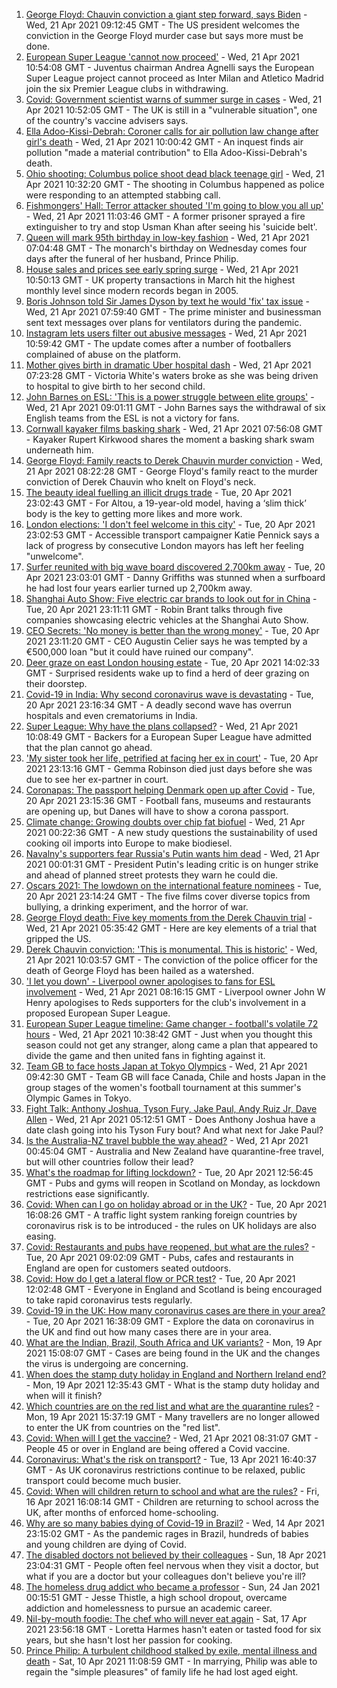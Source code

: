 1. [George Floyd: Chauvin conviction a giant step forward, says Biden](https://www.bbc.co.uk/news/world-us-canada-56827436) - Wed, 21 Apr 2021 09:12:45 GMT - The US president welcomes the conviction in the George Floyd murder case but says more must be done.
2. [European Super League 'cannot now proceed'](https://www.bbc.co.uk/sport/football/56830308) - Wed, 21 Apr 2021 10:54:08 GMT - Juventus chairman Andrea Agnelli says the European Super League project cannot proceed as Inter Milan and Atletico Madrid join the six Premier League clubs in withdrawing.
3. [Covid: Government scientist warns of summer surge in cases](https://www.bbc.co.uk/news/uk-56830398) - Wed, 21 Apr 2021 10:52:05 GMT - The UK is still in a "vulnerable situation", one of the country's vaccine advisers says.
4. [Ella Adoo-Kissi-Debrah: Coroner calls for air pollution law change after girl's death](https://www.bbc.co.uk/news/uk-england-london-56801794) - Wed, 21 Apr 2021 10:00:42 GMT - An inquest finds air pollution "made a material contribution" to Ella Adoo-Kissi-Debrah's death.
5. [Ohio shooting: Columbus police shoot dead black teenage girl](https://www.bbc.co.uk/news/world-us-canada-56825871) - Wed, 21 Apr 2021 10:32:20 GMT - The shooting in Columbus happened as police were responding to an attempted stabbing call.
6. [Fishmongers' Hall: Terror attacker shouted 'I'm going to blow you all up'](https://www.bbc.co.uk/news/uk-england-london-56817533) - Wed, 21 Apr 2021 11:03:46 GMT - A former prisoner sprayed a fire extinguisher to try and stop Usman Khan after seeing his 'suicide belt'.
7. [Queen will mark 95th birthday in low-key fashion](https://www.bbc.co.uk/news/uk-56811715) - Wed, 21 Apr 2021 07:04:48 GMT - The monarch's birthday on Wednesday comes four days after the funeral of her husband, Prince Philip.
8. [House sales and prices see early spring surge](https://www.bbc.co.uk/news/business-56830288) - Wed, 21 Apr 2021 10:50:13 GMT - UK property transactions in March hit the highest monthly level since modern records began in 2005.
9. [Boris Johnson told Sir James Dyson by text he would 'fix' tax issue](https://www.bbc.co.uk/news/uk-politics-56819137) - Wed, 21 Apr 2021 07:59:40 GMT - The prime minister and businessman sent text messages over plans for ventilators during the pandemic.
10. [Instagram lets users filter out abusive messages](https://www.bbc.co.uk/news/technology-56831119) - Wed, 21 Apr 2021 10:59:42 GMT - The update comes after a number of footballers complained of abuse on the platform.
11. [Mother gives birth in dramatic Uber hospital dash](https://www.bbc.co.uk/news/uk-england-london-56803337) - Wed, 21 Apr 2021 07:23:28 GMT - Victoria White's waters broke as she was being driven to hospital to give birth to her second child.
12. [John Barnes on ESL: 'This is a power struggle between elite groups'](https://www.bbc.co.uk/news/uk-56829809) - Wed, 21 Apr 2021 09:01:11 GMT - John Barnes says the withdrawal of six English teams from the ESL is not a victory for fans.
13. [Cornwall kayaker films basking shark](https://www.bbc.co.uk/news/uk-england-cornwall-56821802) - Wed, 21 Apr 2021 07:56:08 GMT - Kayaker Rupert Kirkwood shares the moment a basking shark swam underneath him.
14. [George Floyd: Family reacts to Derek Chauvin murder conviction](https://www.bbc.co.uk/news/world-us-canada-56829219) - Wed, 21 Apr 2021 08:22:28 GMT - George Floyd's family react to the murder conviction of Derek Chauvin who knelt on Floyd's neck.
15. [The beauty ideal fuelling an illicit drugs trade](https://www.bbc.co.uk/news/stories-56819838) - Tue, 20 Apr 2021 23:02:43 GMT - For Altou, a 19-year-old model, having a ‘slim thick’ body is the key to getting more likes and more work.
16. [London elections: 'I don't feel welcome in this city'](https://www.bbc.co.uk/news/uk-england-london-56815242) - Tue, 20 Apr 2021 23:02:53 GMT - Accessible transport campaigner Katie Pennick says a lack of progress by consecutive London mayors has left her feeling "unwelcome".
17. [Surfer reunited with big wave board discovered 2,700km away](https://www.bbc.co.uk/news/world-australia-56798218) - Tue, 20 Apr 2021 23:03:01 GMT - Danny Griffiths was stunned when a surfboard he had lost four years earlier turned up 2,700km away.
18. [Shanghai Auto Show: Five electric car brands to look out for in China](https://www.bbc.co.uk/news/business-56818957) - Tue, 20 Apr 2021 23:11:11 GMT - Robin Brant talks through five companies showcasing electric vehicles at the Shanghai Auto Show.
19. [CEO Secrets: 'No money is better than the wrong money'](https://www.bbc.co.uk/news/business-56816561) - Tue, 20 Apr 2021 23:11:20 GMT - CEO Augustin Celier says he was tempted by a €500,000 loan "but it could have ruined our company".
20. [Deer graze on east London housing estate](https://www.bbc.co.uk/news/uk-england-london-56819018) - Tue, 20 Apr 2021 14:02:33 GMT - Surprised residents wake up to find a herd of deer grazing on their doorstep.
21. [Covid-19 in India: Why second coronavirus wave is devastating](https://www.bbc.co.uk/news/world-asia-india-56811315) - Tue, 20 Apr 2021 23:16:34 GMT - A deadly second wave has overrun hospitals and even crematoriums in India.
22. [Super League: Why have the plans collapsed?](https://www.bbc.co.uk/news/business-56768728) - Wed, 21 Apr 2021 10:08:49 GMT - Backers for a European Super League have admitted that the plan cannot go ahead.
23. ['My sister took her life, petrified at facing her ex in court'](https://www.bbc.co.uk/news/uk-56539465) - Tue, 20 Apr 2021 23:13:16 GMT - Gemma Robinson died just days before she was due to see her ex-partner in court.
24. [Coronapas: The passport helping Denmark open up after Covid](https://www.bbc.co.uk/news/world-europe-56812293) - Tue, 20 Apr 2021 23:15:36 GMT - Football fans, museums and restaurants are opening up, but Danes will have to show a corona passport.
25. [Climate change: Growing doubts over chip fat biofuel](https://www.bbc.co.uk/news/science-environment-56819257) - Wed, 21 Apr 2021 00:22:36 GMT - A new study questions the sustainability of used cooking oil imports into Europe to make biodiesel.
26. [Navalny's supporters fear Russia's Putin wants him dead](https://www.bbc.co.uk/news/world-europe-56812292) - Wed, 21 Apr 2021 00:01:31 GMT - President Putin's leading critic is on hunger strike and ahead of planned street protests they warn he could die.
27. [Oscars 2021: The lowdown on the international feature nominees](https://www.bbc.co.uk/news/entertainment-arts-56674879) - Tue, 20 Apr 2021 23:14:24 GMT - The five films cover diverse topics from bullying, a drinking experiment, and the horror of war.
28. [George Floyd death: Five key moments from the Derek Chauvin trial](https://www.bbc.co.uk/news/world-us-canada-56802198) - Wed, 21 Apr 2021 05:35:42 GMT - Here are key elements of a trial that gripped the US.
29. [Derek Chauvin conviction: 'This is monumental. This is historic'](https://www.bbc.co.uk/news/world-us-canada-56824330) - Wed, 21 Apr 2021 10:03:57 GMT - The conviction of the police officer for the death of George Floyd has been hailed as a watershed.
30. ['I let you down' - Liverpool owner apologises to fans for ESL involvement](https://www.bbc.co.uk/sport/football/56828413) - Wed, 21 Apr 2021 08:16:15 GMT - Liverpool owner John W Henry apologises to Reds supporters for the club's involvement in a proposed European Super League.
31. [European Super League timeline: Game changer - football's volatile 72 hours](https://www.bbc.co.uk/sport/football/56825570) - Wed, 21 Apr 2021 10:38:42 GMT - Just when you thought this season could not get any stranger, along came a plan that appeared to divide the game and then united fans in fighting against it.
32. [Team GB to face hosts Japan at Tokyo Olympics](https://www.bbc.co.uk/sport/football/56827531) - Wed, 21 Apr 2021 09:42:30 GMT - Team GB will face Canada, Chile and hosts Japan in the group stages of the women's football tournament at this summer's Olympic Games in Tokyo.
33. [Fight Talk: Anthony Joshua, Tyson Fury, Jake Paul, Andy Ruiz Jr, Dave Allen](https://www.bbc.co.uk/sport/boxing/56806740) - Wed, 21 Apr 2021 05:12:51 GMT - Does Anthony Joshua have a date clash going into his Tyson Fury bout? And what next for Jake Paul?
34. [Is the Australia-NZ travel bubble the way ahead?](https://www.bbc.co.uk/news/business-56796943) - Wed, 21 Apr 2021 00:45:04 GMT - Australia and New Zealand have quarantine-free travel, but will other countries follow their lead?
35. [What's the roadmap for lifting lockdown?](https://www.bbc.co.uk/news/explainers-52530518) - Tue, 20 Apr 2021 12:56:45 GMT - Pubs and gyms will reopen in Scotland on Monday, as lockdown restrictions ease significantly.
36. [Covid: When can I go on holiday abroad or in the UK?](https://www.bbc.co.uk/news/explainers-52646738) - Tue, 20 Apr 2021 16:08:26 GMT - A traffic light system ranking foreign countries by coronavirus risk is to be introduced - the rules on UK holidays are also easing.
37. [Covid: Restaurants and pubs have reopened, but what are the rules?](https://www.bbc.co.uk/news/business-52977388) - Tue, 20 Apr 2021 09:02:09 GMT - Pubs, cafes and restaurants in England are open for customers seated outdoors.
38. [Covid: How do I get a lateral flow or PCR test?](https://www.bbc.co.uk/news/health-51943612) - Tue, 20 Apr 2021 12:02:48 GMT - Everyone in England and Scotland is being encouraged to take rapid coronavirus tests regularly.
39. [Covid-19 in the UK: How many coronavirus cases are there in your area?](https://www.bbc.co.uk/news/uk-51768274) - Tue, 20 Apr 2021 16:38:09 GMT - Explore the data on coronavirus in the UK and find out how many cases there are in your area.
40. [What are the Indian, Brazil, South Africa and UK variants?](https://www.bbc.co.uk/news/health-55659820) - Mon, 19 Apr 2021 15:08:07 GMT - Cases are being found in the UK and the changes the virus is undergoing are concerning.
41. [When does the stamp duty holiday in England and Northern Ireland end?](https://www.bbc.co.uk/news/business-53319433) - Mon, 19 Apr 2021 12:35:43 GMT - What is the stamp duty holiday and when will it finish?
42. [Which countries are on the red list and what are the quarantine rules?](https://www.bbc.co.uk/news/explainers-52544307) - Mon, 19 Apr 2021 15:37:19 GMT - Many travellers are no longer allowed to enter the UK from countries on the "red list".
43. [Covid: When will I get the vaccine?](https://www.bbc.co.uk/news/health-55045639) - Wed, 21 Apr 2021 08:31:07 GMT - People 45 or over in England are being offered a Covid vaccine.
44. [Coronavirus: What's the risk on transport?](https://www.bbc.co.uk/news/health-51736185) - Tue, 13 Apr 2021 16:40:37 GMT - As UK coronavirus restrictions continue to be relaxed, public transport could become much busier.
45. [Covid: When will children return to school and what are the rules?](https://www.bbc.co.uk/news/education-51643556) - Fri, 16 Apr 2021 16:08:14 GMT - Children are returning to school across the UK, after months of enforced home-schooling.
46. [Why are so many babies dying of Covid-19 in Brazil?](https://www.bbc.co.uk/news/world-latin-america-56696907) - Wed, 14 Apr 2021 23:15:02 GMT - As the pandemic rages in Brazil, hundreds of babies and young children are dying of Covid.
47. [The disabled doctors not believed by their colleagues](https://www.bbc.co.uk/news/disability-56244376) - Sun, 18 Apr 2021 23:04:31 GMT - People often feel nervous when they visit a doctor, but what if you are a doctor but your colleagues don't believe you're ill?
48. [The homeless drug addict who became a professor](https://www.bbc.co.uk/news/stories-55559382) - Sun, 24 Jan 2021 00:15:51 GMT - Jesse Thistle, a high school dropout, overcame addiction and homelessness to pursue an academic career.
49. [Nil-by-mouth foodie: The chef who will never eat again](https://www.bbc.co.uk/news/stories-56688582) - Sat, 17 Apr 2021 23:56:18 GMT - Loretta Harmes hasn't eaten or tasted food for six years, but she hasn't lost her passion for cooking.
50. [Prince Philip: A turbulent childhood stalked by exile, mental illness and death](https://www.bbc.co.uk/news/uk-56690270) - Sat, 10 Apr 2021 11:08:59 GMT - In marrying, Philip was able to regain the "simple pleasures" of family life he had lost aged eight.
